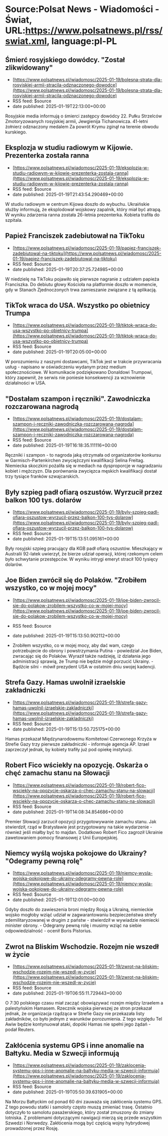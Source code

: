 # Source:Polsat News - Wiadomości - Świat, URL:https://www.polsatnews.pl/rss/swiat.xml, language:pl-PL

## Śmierć rosyjskiego dowódcy. "Został zlikwidowany"
 - [https://www.polsatnews.pl/wiadomosc/2025-01-19/bolesna-strata-dla-rosyjskiej-armii-stracila-odznaczonego-dowodce](https://www.polsatnews.pl/wiadomosc/2025-01-19/bolesna-strata-dla-rosyjskiej-armii-stracila-odznaczonego-dowodce)
 - RSS feed: $source
 - date published: 2025-01-19T22:13:00+00:00

Rosyjskie media informują o śmierci zastępcy dowódcy 22. Pułku Strzelców Zmotoryzowanych rosyjskiej armii, Jewgienija Tichanowicza. 41-letni żołnierz odznaczony medalem Za powrót Krymu zginął na terenie obwodu kurskiego.

## Eksplozja w studiu radiowym w Kijowie. Prezenterka została ranna
 - [https://www.polsatnews.pl/wiadomosc/2025-01-19/eksplozja-w-studiu-radiowym-w-kijowie-prezenterka-zostala-ranna](https://www.polsatnews.pl/wiadomosc/2025-01-19/eksplozja-w-studiu-radiowym-w-kijowie-prezenterka-zostala-ranna)
 - RSS feed: $source
 - date published: 2025-01-19T21:43:54.290469+00:00

W studiu radiowym w centrum Kijowa doszło do wybuchu. Ukraińskie służby informują, że eksplodował wojskowy zapalnik, który miał być atrapą. W wyniku zdarzenia ranna została 26-letnia prezenterka. Kobieta trafiła do szpitala.

## Papież Franciszek zadebiutował na TikToku
 - [https://www.polsatnews.pl/wiadomosc/2025-01-19/papiez-franciszek-zadebiutowal-na-tiktoku](https://www.polsatnews.pl/wiadomosc/2025-01-19/papiez-franciszek-zadebiutowal-na-tiktoku)
 - RSS feed: $source
 - date published: 2025-01-19T20:37:25.724985+00:00

W niedzielę na TikToku pojawiło się pierwsze nagranie z udziałem papieża Franciszka. Do debiutu głowy Kościoła na platformie doszło w momencie, gdy w Stanach Zjednoczonych trwa zamieszanie związane z tą aplikacją.

## TikTok wraca do USA. Wszystko po obietnicy Trumpa
 - [https://www.polsatnews.pl/wiadomosc/2025-01-19/tiktok-wraca-do-usa-wszystko-po-obietnicy-trumpa](https://www.polsatnews.pl/wiadomosc/2025-01-19/tiktok-wraca-do-usa-wszystko-po-obietnicy-trumpa)
 - RSS feed: $source
 - date published: 2025-01-19T20:05:00+00:00

W porozumieniu z naszymi dostawcami, TikTok jest w trakcie przywracania usług - napisano w oświadczeniu wydanym przez medium społecznościowe. W komunikacie podziękowano Donaldowi Trumpowi, który zapewnił, że serwis nie poniesie konsekwencji za wznowienie działalności w USA.

## "Dostałam szampon i ręczniki". Zawodniczka rozczarowana nagrodą
 - [https://www.polsatnews.pl/wiadomosc/2025-01-19/dostalam-szampon-i-reczniki-zawodniczka-rozczarowana-nagroda](https://www.polsatnews.pl/wiadomosc/2025-01-19/dostalam-szampon-i-reczniki-zawodniczka-rozczarowana-nagroda)
 - RSS feed: $source
 - date published: 2025-01-19T16:18:35.111116+00:00

Ręczniki i szampon - to nagroda jaką otrzymała od organizatorów konkursu w Garmisch-Partenkirchen zwyciężczyni kwalifikacji Selina Freitag. Niemiecka skoczkini pożaliła się w mediach na dysproporcje w nagradzaniu kobiet i mężczyzn. Dla porównania zwycięzca męskich kwalifikacji dostał trzy tysiące franków szwajcarskich.

## Były szpieg padł ofiarą oszustów. Wyrzucił przez balkon 100 tys. dolarów
 - [https://www.polsatnews.pl/wiadomosc/2025-01-19/byly-szpieg-padl-ofiara-oszustow-wyrzucil-przez-balkon-100-tys-dolarow](https://www.polsatnews.pl/wiadomosc/2025-01-19/byly-szpieg-padl-ofiara-oszustow-wyrzucil-przez-balkon-100-tys-dolarow)
 - RSS feed: $source
 - date published: 2025-01-19T15:13:51.095161+00:00

Były rosyjski szpieg pracujący dla KGB padł ofiarą oszustów. Mieszkający w Australii 92-latek uwierzył, że bierze udział operacji, której rzekomym celem było schwytanie przestępców. W wyniku intrygi emeryt stracił 100 tysięcy dolarów.

## Joe Biden zwrócił się do Polaków. "Zrobiłem wszystko, co w mojej mocy"
 - [https://www.polsatnews.pl/wiadomosc/2025-01-19/joe-biden-zwrocil-sie-do-polakow-zrobilem-wszystko-co-w-mojej-mocy](https://www.polsatnews.pl/wiadomosc/2025-01-19/joe-biden-zwrocil-sie-do-polakow-zrobilem-wszystko-co-w-mojej-mocy)
 - RSS feed: $source
 - date published: 2025-01-19T15:13:50.902112+00:00

- Zrobiłem wszystko, co w mojej mocy, aby dać wam, czego potrzebujecie do obrony i powstrzymania Putina - powiedział Joe Biden, zwracając się do Polaków. Wyraził także nadzieję, iż działania jego administracji sprawią, że Trump nie będzie mógł porzucić Ukrainy. - Bądźcie silni - mówił prezydent USA w ostatnim dniu swojej kadencji.

## Strefa Gazy. Hamas uwolnił izraelskie zakładniczki
 - [https://www.polsatnews.pl/wiadomosc/2025-01-19/strefa-gazy-hamas-uwolnil-izraelskie-zakladniczki](https://www.polsatnews.pl/wiadomosc/2025-01-19/strefa-gazy-hamas-uwolnil-izraelskie-zakladniczki)
 - RSS feed: $source
 - date published: 2025-01-19T15:13:50.725175+00:00

Hamas przekazał Międzynarodowemu Komitetowi Czerwonego Krzyża w Strefie Gazy trzy pierwsze zakładniczki - informuje agencja AP. Izrael zaprzeczył jednak, by kobiety trafiły już pod opiekę instytucji.

## Robert Fico wściekły na opozycję. Oskarża o chęć zamachu stanu na Słowacji
 - [https://www.polsatnews.pl/wiadomosc/2025-01-19/robert-fico-wsciekly-na-opozycje-oskarza-o-chec-zamachu-stanu-na-slowacji](https://www.polsatnews.pl/wiadomosc/2025-01-19/robert-fico-wsciekly-na-opozycje-oskarza-o-chec-zamachu-stanu-na-slowacji)
 - RSS feed: $source
 - date published: 2025-01-19T14:08:34.854686+00:00

Premier Słowacji zarzucił opozycji przygotowywanie zamachu stanu. Jak stwierdził, rząd w Bratysławie jest przygotowany na takie wydarzenie - również jeśli miałby być to majdan. Dodatkowo Robert Fico zagroził Ukrainie zawetowaniem pomocy finansowej z Unii Europejskiej.

## Niemcy wyślą wojska pokojowe do Ukrainy? "Odegramy pewną rolę"
 - [https://www.polsatnews.pl/wiadomosc/2025-01-19/niemcy-wysla-wojska-pokojowe-do-ukrainy-odegramy-pewna-role](https://www.polsatnews.pl/wiadomosc/2025-01-19/niemcy-wysla-wojska-pokojowe-do-ukrainy-odegramy-pewna-role)
 - RSS feed: $source
 - date published: 2025-01-19T12:01:00+00:00

Gdyby doszło do zawieszenia broni między Rosją a Ukrainą, niemieckie wojsko mogłoby wziąć udział w zagwarantowaniu bezpieczeństwa strefy zdemilitaryzowanej w drugim z państw - stwierdził w wywiadzie niemiecki minister obrony. - Odegramy pewną rolę i musimy wziąć na siebie odpowiedzialność - ocenił Boris Pistorius.

## Zwrot na Bliskim Wschodzie. Rozejm nie wszedł w życie
 - [https://www.polsatnews.pl/wiadomosc/2025-01-19/zwrot-na-bliskim-wschodzie-rozejm-nie-wszedl-w-zycie](https://www.polsatnews.pl/wiadomosc/2025-01-19/zwrot-na-bliskim-wschodzie-rozejm-nie-wszedl-w-zycie)
 - RSS feed: $source
 - date published: 2025-01-19T06:55:11.729443+00:00

O 7:30 polskiego czasu miał zacząć obowiązywać rozejm między Izraelem a palestyńskim Hamasem. Rzecznik wojska pierwszej ze stron przekazał jednak, że organizacja rządząca w Strefie Gazy nie przekazała listy zakładników, co było jednym z warunków porozumienia. Z tego względu Tel Awiw będzie kontynuował ataki, dopóki Hamas nie spełni jego żądań - podał Reuters.

## Zakłócenia systemu GPS i inne anomalie na Bałtyku. Media w Szwecji informują
 - [https://www.polsatnews.pl/wiadomosc/2025-01-19/zaklocenia-systemu-gps-i-inne-anomalie-na-baltyku-media-w-szwecji-informuja](https://www.polsatnews.pl/wiadomosc/2025-01-19/zaklocenia-systemu-gps-i-inne-anomalie-na-baltyku-media-w-szwecji-informuja)
 - RSS feed: $source
 - date published: 2025-01-19T05:50:39.631905+00:00

Na Morzu Bałtyckim od ponad 60 dni zauważa się zakłócenia systemu GPS. Z tego powodu statki i samoloty często muszą zmieniać trasę. Ostatnio dotyczyło to samolotu pasażerskiego, który został zmuszony do zmiany lotniska. Z problemami dotyczącymi nawigacji mierzą się przede wszystkim Szwedzi i Norwedzy. Zakłócenia mogą być częścią wojny hybrydowej prowadzonej przez Rosję.

